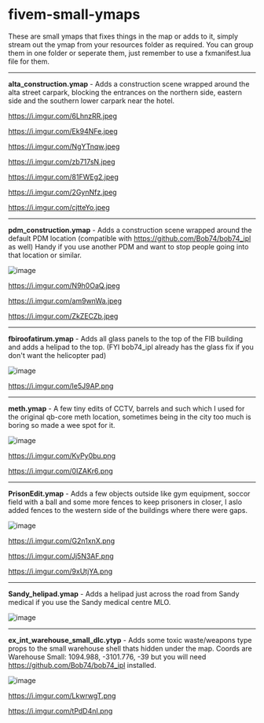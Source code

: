 # fivem-small-ymaps

These are small ymaps that fixes things in the map or adds to it, simply stream out the ymap from your resources folder as required. 
You can group them in one folder or seperate them, just remember to use a fxmanifest.lua file for them.

----------------------------------------------------------------------------------------
**alta_construction.ymap** - Adds a construction scene wrapped around the alta street carpark, blocking the entrances on the northern side, eastern side and the southern lower carpark near the hotel.

https://i.imgur.com/6LhnzRR.jpeg

https://i.imgur.com/Ek94NFe.jpeg

https://i.imgur.com/NgYTnqw.jpeg

https://i.imgur.com/zb717sN.jpeg

https://i.imgur.com/81FWEg2.jpeg

https://i.imgur.com/2GynNfz.jpeg

https://i.imgur.com/cjtteYo.jpeg

----------------------------------------------------------------------------------------
**pdm_construction.ymap** - Adds a construction scene wrapped around the default PDM location (compatible with https://github.com/Bob74/bob74_ipl as well) Handy if you use another PDM and want to stop people going into that location or similar.

![image](https://user-images.githubusercontent.com/5011997/222130340-4544957e-e414-48b3-a9d1-7bf51e2b144f.png)

https://i.imgur.com/N9h0OaQ.jpeg

https://i.imgur.com/am9wnWa.jpeg

https://i.imgur.com/ZkZECZb.jpeg

----------------------------------------------------------------------------------------
**fbiroofatirum.ymap** - Adds all glass panels to the top of the FIB building and adds a helipad to the top. (FYI bob74_ipl already has the glass fix if you don't want the helicopter pad)

![image](https://user-images.githubusercontent.com/5011997/155504335-52f5405c-e62f-43b9-8153-3908e9bdacdc.png)

https://i.imgur.com/Ie5J9AP.png


----------------------------------------------------------------------------------------
**meth.ymap** - A few tiny edits of CCTV, barrels and such which I used for the original qb-core meth location, sometimes being in the city too much is boring so made a wee spot for it.

![image](https://user-images.githubusercontent.com/5011997/155504383-8c488fc0-b11c-4fc6-8e8c-cb3023a83022.png)

https://i.imgur.com/KvPy0bu.png

https://i.imgur.com/0IZAKr6.png


----------------------------------------------------------------------------------------
**PrisonEdit.ymap** - Adds a few objects outside like gym equipment, soccor field with a ball and some more fences to keep prisoners in closer, I aslo added fences to the western side of the buildings where there were gaps.

![image](https://user-images.githubusercontent.com/5011997/155504413-77a5a4cf-023d-47d2-a871-a122f6dc05bc.png)

https://i.imgur.com/G2n1xnX.png

https://i.imgur.com/Jj5N3AF.png

https://i.imgur.com/9xUtjYA.png


----------------------------------------------------------------------------------------
**Sandy_helipad.ymap** - Adds a helipad just across the road from Sandy medical if you use the Sandy medical centre MLO.

![image](https://user-images.githubusercontent.com/5011997/155504452-8f679f85-0f05-437d-b819-105b75802dad.png)


----------------------------------------------------------------------------------------
**ex_int_warehouse_small_dlc.ytyp** - Adds some toxic waste/weapons type props to the small warehouse shell thats hidden under the map. Coords are Warehouse Small: 1094.988, -3101.776, -39 but you will need https://github.com/Bob74/bob74_ipl installed.

![image](https://user-images.githubusercontent.com/5011997/155504518-52f3281d-b2f6-4228-8bb9-307e5dc3912c.png)

https://i.imgur.com/LkwrwgT.png

https://i.imgur.com/tPdD4nI.png
